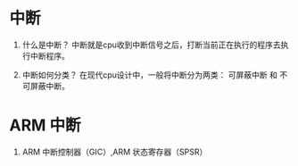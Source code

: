 # 中断

1. 什么是中断？
  中断就是cpu收到中断信号之后，打断当前正在执行的程序去执行中断程序。

2. 中断如何分类？
  在现代cpu设计中，一般将中断分为两类： 可屏蔽中断 和 不可屏蔽中断。

# ARM 中断

1. ARM 中断控制器（GIC）,ARM 状态寄存器（SPSR）
  
